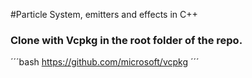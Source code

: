 #Particle System, emitters and effects in C++

### Clone with Vcpkg in the root folder of the repo.

´´´bash 
https://github.com/microsoft/vcpkg
´´´
